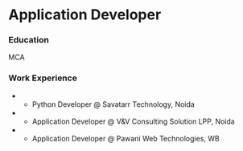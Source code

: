 # Application Developer

### Education
MCA

### Work Experience
- - Python Developer  @ Savatarr Technology, Noida
- - Application Developer @ V&V Consulting Solution LPP, Noida
- - Application Developer @ Pawani Web Technologies, WB
 



